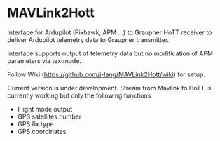 # MAVLink2Hott
Interface for Ardupilot (Pixhawk, APM ...) to Graupner HoTT receiver to deliver Ardupilot telemetry data to Graupner transmitter.

Interface supports output of telemetry data but no modification of APM parameters via textmode.

Follow Wiki (https://github.com/j-lang/MAVLink2Hott/wiki) for setup.

Current version is under development. 
Stream from Mavlink to HoTT is currently working but only the following functions 
- Flight mode output 
- GPS satellites number
- GPS fix type
- GPS coordinates


